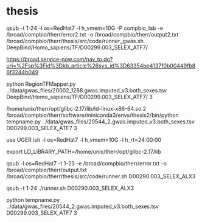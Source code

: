 
# thesis

qsub -t 1-24 -l os=RedHat7 -l h_vmem=10G -P compbio_lab -e /broad/compbio/therr/error2.txt -o /broad/compbio/therr/output2.txt /broad/compbio/therr/thesis/src/code/runner_gwas.sh DeepBind/Homo_sapiens/TF/D00299.003_SELEX_ATF7/ 

https://broad.service-now.com/nav_to.do?uri=%2Fsp%3Fid%3Dkb_article%26sys_id%3D63354be4137f0b00449fb86f3244b049

python RegionTFMapper.py ../data/gwas_files/20002_1288.gwas.imputed_v3.both_sexes.tsv DeepBind/Homo_sapiens/TF/D00299.003_SELEX_ATF7/ 3

/home/unix/therr/opt/glibc-2.17/lib/ld-linux-x86-64.so.2 /broad/compbio/therr/software/miniconda3/envs/thesis2/bin/python tempname.py ../data/gwas_files/20544_2.gwas.imputed_v3.both_sexes.tsv D00299.003_SELEX_ATF7 3

use UGER
ish -l os=RedHat7 -l h_vmem=10G -l h_rt=24:00:00

export LD_LIBRARY_PATH=/home/unix/therr/opt/glibc-2.17/lib

qsub -l os=RedHat7 -t 1-23 -e /broad/compbio/therr/error.txt -o /broad/compbio/therr/output.txt /broad/compbio/therr/thesis/src/code/runner.sh D00290.003_SELEX_ALX3

qsub -t 1-24 ./runner.sh D00290.003_SELEX_ALX3

python tempname.py ../data/gwas_files/20544_2.gwas.imputed_v3.both_sexes.tsv D00299.003_SELEX_ATF7 3
